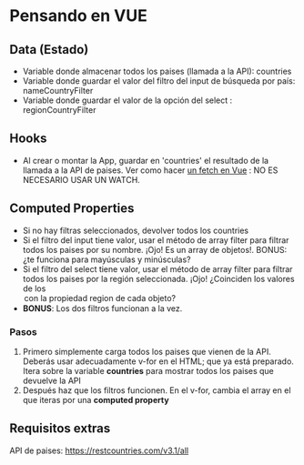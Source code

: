 # Pensando en VUE

## Data (Estado)

- Variable donde almacenar todos los paises (llamada a la API): countries
- Variable donde guardar el valor del filtro del input de búsqueda por país: nameCountryFilter
- Variable donde guardar el valor de la opción del select : regionCountryFilter

## Hooks

- Al crear o montar la App, guardar en 'countries' el resultado de la llamada a la API de paises. Ver como hacer [un fetch en Vue](https://vuejs.org/tutorial/#step-10) : NO ES NECESARIO USAR UN WATCH.

## Computed Properties

- Si no hay filtras seleccionados, devolver todos los countries
- Si el filtro del input tiene valor, usar el método de array filter para filtrar todos los paises por su nombre. ¡Ojo! Es un array de objetos!. BONUS: ¿te funciona para mayúsculas y minúsculas?
- Si el filtro del select tiene valor, usar el método de array filter para filtrar todos los paises por la región seleccionada. ¡Ojo! ¿Coinciden los valores de los <option> con la propiedad **region** de cada objeto?
- **BONUS**: Los dos filtros funcionan a la vez.

### Pasos

1. Primero simplemente carga todos los paises que vienen de la API. Deberás usar adecuadamente v-for en el HTML; que ya está preparado. Itera sobre la variable __countries__ para mostrar todos los paises que devuelve la API
2. Después haz que los filtros funcionen. En el v-for, cambia el array en el que iteras por una __computed property__  

## Requisitos extras

API de paises: https://restcountries.com/v3.1/all


